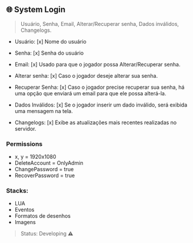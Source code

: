 ## 🌐 System Login

> Usuário, Senha, Email, Alterar/Recuperar senha, Dados inválidos, Changelogs.

- Usuário: [x]
Nome do usuário

- Senha: [x]
Senha do usuário

- Email: [x]
Usado para que o jogador possa Alterar/Recuperar senha.

- Alterar senha: [x]
Caso o jogador deseje alterar sua senha.

- Recuperar Senha: [x]
Caso o jogador precise recuperar sua senha, há uma opção que enviará um email para que ele possa alterá-la.

- Dados Inválidos: [x]
Se o jogador inserir um dado inválido, será exibida uma mensagem na tela.

- Changelogs: [x]
Exibe as atualizações mais recentes realizadas no servidor.

### Permissions
- x, y = 1920x1080 
- DeleteAccount = OnlyAdmin
- ChangePassword = true
- RecoverPassword = true

### Stacks: 
- LUA 
- Eventos
- Formatos de desenhos
- Imagens

> Status: Developing ⚠️
